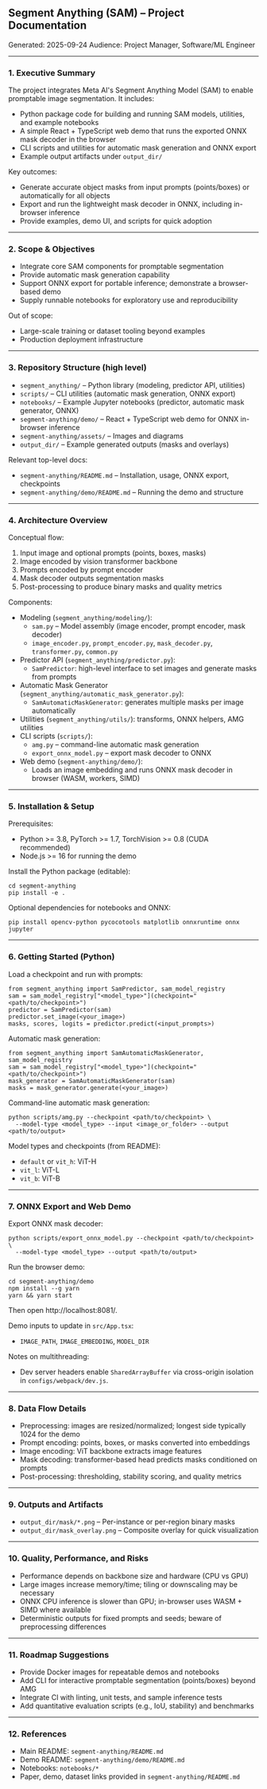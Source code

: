 ## Segment Anything (SAM) – Project Documentation

Generated: 2025-09-24
Audience: Project Manager, Software/ML Engineer

---

### 1. Executive Summary

The project integrates Meta AI's Segment Anything Model (SAM) to enable promptable image segmentation. It includes:
- Python package code for building and running SAM models, utilities, and example notebooks
- A simple React + TypeScript web demo that runs the exported ONNX mask decoder in the browser
- CLI scripts and utilities for automatic mask generation and ONNX export
- Example output artifacts under `output_dir/`

Key outcomes:
- Generate accurate object masks from input prompts (points/boxes) or automatically for all objects
- Export and run the lightweight mask decoder in ONNX, including in-browser inference
- Provide examples, demo UI, and scripts for quick adoption

---

### 2. Scope & Objectives

- Integrate core SAM components for promptable segmentation
- Provide automatic mask generation capability
- Support ONNX export for portable inference; demonstrate a browser-based demo
- Supply runnable notebooks for exploratory use and reproducibility

Out of scope:
- Large-scale training or dataset tooling beyond examples
- Production deployment infrastructure

---

### 3. Repository Structure (high level)

- `segment_anything/` – Python library (modeling, predictor API, utilities)
- `scripts/` – CLI utilities (automatic mask generation, ONNX export)
- `notebooks/` – Example Jupyter notebooks (predictor, automatic mask generator, ONNX)
- `segment-anything/demo/` – React + TypeScript web demo for ONNX in-browser inference
- `segment-anything/assets/` – Images and diagrams
- `output_dir/` – Example generated outputs (masks and overlays)

Relevant top-level docs:
- `segment-anything/README.md` – Installation, usage, ONNX export, checkpoints
- `segment-anything/demo/README.md` – Running the demo and structure

---

### 4. Architecture Overview

Conceptual flow:
1) Input image and optional prompts (points, boxes, masks)
2) Image encoded by vision transformer backbone
3) Prompts encoded by prompt encoder
4) Mask decoder outputs segmentation masks
5) Post-processing to produce binary masks and quality metrics

Components:
- Modeling (`segment_anything/modeling/`):
  - `sam.py` – Model assembly (image encoder, prompt encoder, mask decoder)
  - `image_encoder.py`, `prompt_encoder.py`, `mask_decoder.py`, `transformer.py`, `common.py`
- Predictor API (`segment_anything/predictor.py`):
  - `SamPredictor`: high-level interface to set images and generate masks from prompts
- Automatic Mask Generator (`segment_anything/automatic_mask_generator.py`):
  - `SamAutomaticMaskGenerator`: generates multiple masks per image automatically
- Utilities (`segment_anything/utils/`): transforms, ONNX helpers, AMG utilities
- CLI scripts (`scripts/`):
  - `amg.py` – command-line automatic mask generation
  - `export_onnx_model.py` – export mask decoder to ONNX
- Web demo (`segment-anything/demo/`):
  - Loads an image embedding and runs ONNX mask decoder in browser (WASM, workers, SIMD)

---

### 5. Installation & Setup

Prerequisites:
- Python >= 3.8, PyTorch >= 1.7, TorchVision >= 0.8 (CUDA recommended)
- Node.js >= 16 for running the demo

Install the Python package (editable):
```
cd segment-anything
pip install -e .
```

Optional dependencies for notebooks and ONNX:
```
pip install opencv-python pycocotools matplotlib onnxruntime onnx jupyter
```

---

### 6. Getting Started (Python)

Load a checkpoint and run with prompts:
```
from segment_anything import SamPredictor, sam_model_registry
sam = sam_model_registry["<model_type>"](checkpoint="<path/to/checkpoint>")
predictor = SamPredictor(sam)
predictor.set_image(<your_image>)
masks, scores, logits = predictor.predict(<input_prompts>)
```

Automatic mask generation:
```
from segment_anything import SamAutomaticMaskGenerator, sam_model_registry
sam = sam_model_registry["<model_type>"](checkpoint="<path/to/checkpoint>")
mask_generator = SamAutomaticMaskGenerator(sam)
masks = mask_generator.generate(<your_image>)
```

Command-line automatic mask generation:
```
python scripts/amg.py --checkpoint <path/to/checkpoint> \
  --model-type <model_type> --input <image_or_folder> --output <path/to/output>
```

Model types and checkpoints (from README):
- `default` or `vit_h`: ViT-H
- `vit_l`: ViT-L
- `vit_b`: ViT-B

---

### 7. ONNX Export and Web Demo

Export ONNX mask decoder:
```
python scripts/export_onnx_model.py --checkpoint <path/to/checkpoint> \
  --model-type <model_type> --output <path/to/output>
```

Run the browser demo:
```
cd segment-anything/demo
npm install --g yarn
yarn && yarn start
```
Then open http://localhost:8081/.

Demo inputs to update in `src/App.tsx`:
- `IMAGE_PATH`, `IMAGE_EMBEDDING`, `MODEL_DIR`

Notes on multithreading:
- Dev server headers enable `SharedArrayBuffer` via cross-origin isolation in `configs/webpack/dev.js`.

---

### 8. Data Flow Details

- Preprocessing: images are resized/normalized; longest side typically 1024 for the demo
- Prompt encoding: points, boxes, or masks converted into embeddings
- Image encoding: ViT backbone extracts image features
- Mask decoding: transformer-based head predicts masks conditioned on prompts
- Post-processing: thresholding, stability scoring, and quality metrics

---

### 9. Outputs and Artifacts

- `output_dir/mask/*.png` – Per-instance or per-region binary masks
- `output_dir/mask_overlay.png` – Composite overlay for quick visualization

---

### 10. Quality, Performance, and Risks

- Performance depends on backbone size and hardware (CPU vs GPU)
- Large images increase memory/time; tiling or downscaling may be necessary
- ONNX CPU inference is slower than GPU; in-browser uses WASM + SIMD where available
- Deterministic outputs for fixed prompts and seeds; beware of preprocessing differences

---

### 11. Roadmap Suggestions

- Provide Docker images for repeatable demos and notebooks
- Add CLI for interactive promptable segmentation (points/boxes) beyond AMG
- Integrate CI with linting, unit tests, and sample inference tests
- Add quantitative evaluation scripts (e.g., IoU, stability) and benchmarks

---

### 12. References

- Main README: `segment-anything/README.md`
- Demo README: `segment-anything/demo/README.md`
- Notebooks: `notebooks/*`
- Paper, demo, dataset links provided in `segment-anything/README.md`


